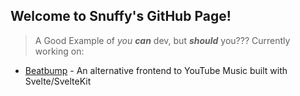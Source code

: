 ## Welcome to Snuffy's GitHub Page!
> A Good Example of *you* ***can*** dev, but ***should*** you???
Currently working on:
 - [Beatbump](https://github.com/snuffyDev/Beatbump) - An alternative frontend to YouTube Music built with Svelte/SvelteKit
